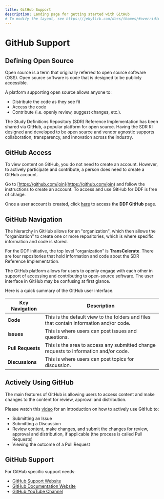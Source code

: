 ```yaml
---
title: GitHub Support
description: Landing page for getting started with GitHub
# To modify the layout, see https://jekyllrb.com/docs/themes/#overriding-theme-defaults
---
```

# GitHub Support
## Defining Open Source

Open source is a term that originally referred to open source software (OSS). Open source software is code that is designed to be publicly accessible.  

A platform supporting open source allows anyone to:

- Distribute the code as they see fit
- Access the code
- Contribute (i.e. openly review, suggest changes, etc.).

The Study Definitions Repository (SDR) Reference Implementation has been shared via GitHub, a popular platform for open source.  Having the SDR RI designed and developed to be open source and vendor agnostic supports collaboration, transparency, and innovation across the industry.

## GitHub Access

To view content on GitHub, you do not need to create an account.  However, to actively participate and contribute, a person does need to create a GitHub account.

Go to [https://github.com/join](https://github.com/join) and follow the instructions to create an account.  To access and use GitHub for DDF is free of charge.

Once a user account is created, click [here](https://github.com/transcelerate) to access the **DDF GitHub** page.

## GitHub Navigation

The hierarchy in GitHub allows for an "organization", which then allows the "organization" to create one or more repositories, which is where specific information and code is stored.

For the DDF initiative, the top level "organization" is **TransCelerate**.  There are four repositories that hold information and code about the SDR Reference Implementation.

The GitHub platform allows for users to openly engage with each other in support of accessing and contributing to open-source software.  The user interface in GitHub may be confusing at first glance.  

Here is a quick summary of the GitHub user interface.

| Key Navigation    | Description                                                                            |
|-------------------|----------------------------------------------------------------------------------------|
| **Code**       | This is the default view to the folders and files that contain information and/or code. |
| **Issues**        | This is where users can post issues and questions.                                     |
| **Pull Requests** | This is the area to access any submitted change requests to information and/or code.   |
| **Discussions** | This is where users can post topics for discussion.|


## Actively Using GitHub

The main features of GitHub is allowing users to access content and make changes to the content for review, approval and distribution.  

Please watch this [video](https://youtu.be/w3jLJU7DT5E) for an introduction on how to actively use GitHub to:

- Submitting an Issue
- Submitting a Discussion
- Review content, make changes, and submit the changes for review, approval and distribution, if applicable (the process is called Pull Requests)
- Viewing the outcome of a Pull Request

## GitHub Support

For GitHub specific support needs:

- [GitHub Support Website](https://support.github.com/)
- [GitHub Documentation Website](https://docs.github.com/en)
- [GitHub YouTube Channel](https://www.youtube.com/channel/UC7c3Kb6jYCRj4JOHHZTxKsQ)
